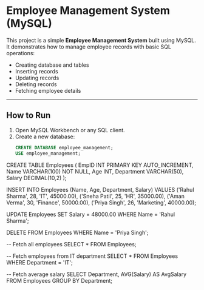 # Employee Management System (MySQL)

This project is a simple **Employee Management System** built using MySQL.  
It demonstrates how to manage employee records with basic SQL operations:  
- Creating database and tables  
- Inserting records  
- Updating records  
- Deleting records  
- Fetching employee details  

---

## How to Run

1. Open MySQL Workbench or any SQL client.  
2. Create a new database:  
   ```sql
   CREATE DATABASE employee_management;
   USE employee_management;

CREATE TABLE Employees (
    EmpID INT PRIMARY KEY AUTO_INCREMENT,
    Name VARCHAR(100) NOT NULL,
    Age INT,
    Department VARCHAR(50),
    Salary DECIMAL(10,2)
);

INSERT INTO Employees (Name, Age, Department, Salary)
VALUES 
('Rahul Sharma', 28, 'IT', 45000.00),
('Sneha Patil', 25, 'HR', 35000.00),
('Aman Verma', 30, 'Finance', 50000.00),
('Priya Singh', 26, 'Marketing', 40000.00);

UPDATE Employees
SET Salary = 48000.00
WHERE Name = 'Rahul Sharma';

DELETE FROM Employees
WHERE Name = 'Priya Singh';

-- Fetch all employees 
SELECT * FROM Employees;

-- Fetch employees from IT department
SELECT * FROM Employees WHERE Department = 'IT';

-- Fetch average salary
SELECT Department, AVG(Salary) AS AvgSalary
FROM Employees
GROUP BY Department;


